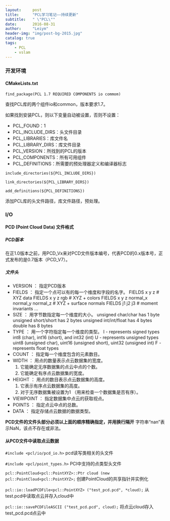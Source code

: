 ```yaml
---
layout:     post
title:      "PCL学习笔记——持续更新"
subtitle:   " \"PCL\""
date:       2016-08-31
author:     "Leiym"
header-img: "img/post-bg-2015.jpg"
catalog: true
tags:
    - PCL
    - vslam
---
```


### 开发环境

#### CMakeLists.txt

`find_package(PCL 1.7 REQUIRED COMPONENTS io commom)`

查找PCL库的两个组件io和common，版本要求1.7。

如果找到安装PCL，则以下变量自动被设置，否则不设置：
* PCL_FOUND：1
* PCL_INCLUDE_DIRS：头文件目录
* PCL_LIBRARIES：库文件名
* PCL_LIBRARY_DIRS：库文件目录
* PCL_VERSION：所找到的PCL的版本
* PCL_COMPONENTS：所有可用组件
* PCL_DEFINITIONS：所需要的预处理器定义和编译器标志

`include_directories(${PCL_INCLUDE_DIRS})`

`link_directories(${PCL_LIBRARY_DIRS})`

`add_definitions(${PCL_DEFINITIONS})`

添加PCL库的头文件路径，库文件路径，预处理。

### I/O

#### PCD (Point Cloud Data) 文件格式

##### PCD版本
在正1.0版本之前，用PCD_Vx来对PCD文件版本编号，代表PCD的0.x版本号，正式发布的是0.7版本（PCD_V7）。

##### 文件头

* VERSION ： 指定PCD版本
* FIELDS  ： 指定一个点可以有的每一个维度和字段的名字。
    FIELDS x y z                                # XYZ data
    FIELDS x y z rgb                            # XYZ + colors
    FIELDS x y z normal_x normal_y normal_z     # XYZ + surface normals
    FIELDS j1 j2 j3                             # moment invariants
    ...
* SIZE    ： 用字节数指定每一个维度的大小。
    unsigned char/char has 1 byte
    unsigned short/short has 2 bytes
    unsigned int/int/float has 4 bytes
    double has 8 bytes
* TYPE    ： 用一个字符指定每一个维度的类型。
    I - represents signed types int8 (char), int16 (short), and int32 (int)
    U - represents unsigned types uint8 (unsigned char), uint16 (unsigned short), uint32 (unsigned int)
    F - represents float types
* COUNT   ： 指定每一个维度包含的元素数目。
* WIDTH   ： 用点的数量表示点云数据集的宽度。
    1. 它能确定无序数据集的点云中点的个数。
    2. 它能确定有序点云数据集的宽度。
* HEIGHT  ： 用点的数目表示点云数据集的高度。
    1. 它表示有序点云数据集的高度。
    2. 对于无序数据集被设置为1 （用来检查一个数据集是否有序）。
* VIEWPOINT ： 指定数据集中点云的获取视点。
* POINTS  ： 指定点云中点的总数。
* DATA    ： 指定存储点云数据的数据类型。

**PCD文件的文件头部分必须以上面的顺序精确指定，并用换行隔开**
字符串“nan”表示NaN，该点不存在或非法。

#### 从PCD文件中读取点云数据

`#include <pcl/io/pcd_io.h>`  pcd读写类相关的头文件

`#include <pcl/point_types.h>`  PCl中支持的点类型头文件

`pcl::PointCloud<pcl::PointXYZ>::Ptr cloud (new pcl::PointCloud<pcl::PointXYZ>;`
创建PointCloud的共享指针并实例化

`pcl::io::loadPCDFile<pcl::PointXYZ> ("test_pcd.pcd", *cloud);`
从test.pcd中读取点云并存入cloud中

`pcl::io::savePCDFileASCII ("test_pcd.pcd", cloud);`
将点云cloud存入test_pcd.pcd点云中
